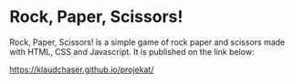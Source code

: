 # Rock, Paper, Scissors!

Rock, Paper, Scissors! is a simple game of rock paper and scissors made with HTML, CSS and Javascript.
It is published on the link below:

https://klaudchaser.github.io/projekat/